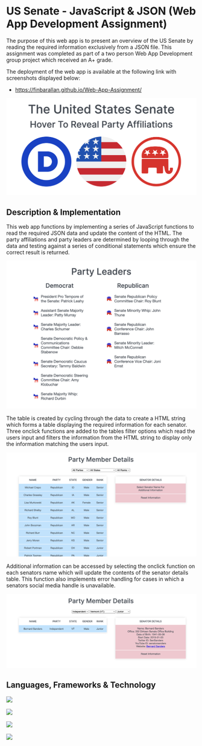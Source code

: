 
# US Senate - JavaScript & JSON (Web App Development Assignment)
The purpose of this web app is to present an overview of the US Senate by reading the required information exclusively from a JSON file. This assignment was completed as part of a two person Web App Development group project which received an A+ grade.

The deployment of the web app is available at the following link with screenshots displayed below:

* https://finbarallan.github.io/Web-App-Assignment/

![Deployment-#1](images/deployment-1.png)

## Description & Implementation
This web app functions by implementing a series of JavaScript functions to read the required JSON data and update the content of the HTML. The party affiliations and party leaders are determined by looping through the data and testing against a series of conditional statements which ensure the correct result is returned. 

![Deployment-#2](images/deployment-2.png)

The table is created by cycling through the data to create a HTML string which forms a table displaying the required information for each senator. Three onclick functions are added to the tables filter options which read the users input and filters the information from the HTML string to display only the information matching the users input. 

![Deployment-#3](images/deployment-3.png)

Additional information can be accessed by selecting the onclick function on each senators name which will update the contents of the senator details table. This function also implements error handling for cases in which a senators social media handle is unavailable.

![Deployment-#3](images/deployment-4.png)

## Languages, Frameworks & Technology
![](https://img.shields.io/badge/JavaScript-323330?style=for-the-badge&logo=javascript&logoColor=F7DF1E)

![](https://img.shields.io/badge/HTML5-E34F26?style=for-the-badge&logo=html5&logoColor=white)

![](https://img.shields.io/badge/CSS3-1572B6?style=for-the-badge&logo=css3&logoColor=white)

![](https://img.shields.io/badge/json-5E5C5C?style=for-the-badge&logo=json&logoColor=white)
